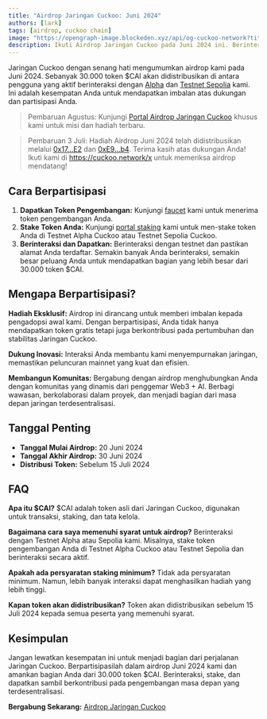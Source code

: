 ```yaml
---
title: "Airdrop Jaringan Cuckoo: Juni 2024"
authors: [lark]
tags: [airdrop, cuckoo chain]
image: "https://opengraph-image.blockeden.xyz/api/og-cuckoo-network?title=Airdrop%20Jaringan%20Cuckoo%3A%20Juni%202024"
description: Ikuti Airdrop Jaringan Cuckoo pada Juni 2024 ini. Berinteraksi dengan Testnet Alpha dan Sepolia kami untuk mendapatkan bagian Anda dari 30.000 token $CAI. Jangan lewatkan!
---
```


Jaringan Cuckoo dengan senang hati mengumumkan airdrop kami pada Juni 2024. Sebanyak 30.000 token $CAI akan didistribusikan di antara pengguna yang aktif berinteraksi dengan [Alpha](https://scan.cuckoo.network/) dan [Testnet Sepolia](https://testnet-scan.cuckoo.network/) kami. Ini adalah kesempatan Anda untuk mendapatkan imbalan atas dukungan dan partisipasi Anda.

> Pembaruan Agustus: Kunjungi [Portal Airdrop Jaringan Cuckoo](https://cuckoo.network/portal/airdrop) khusus kami untuk misi dan hadiah terbaru.

> Pembaruan 3 Juli: Hadiah Airdrop Juni 2024 telah didistribusikan melalui [0x17...E2](https://scan.cuckoo.network/address/0x17Ee826fB6E9Cf7Bc1433a50215A62Ff49999CE2) dan [0xE9...b4](https://scan.cuckoo.network/address/0xE92f753D70B650424677B206Afd616A895D32eb4). Terima kasih atas dukungan Anda! Ikuti kami di https://cuckoo.network/x untuk memeriksa airdrop mendatang!

## Cara Berpartisipasi

1. **Dapatkan Token Pengembangan:** Kunjungi [faucet](https://cuckoo.network/portal/faucet/) kami untuk menerima token pengembangan Anda.
2. **Stake Token Anda:** Kunjungi [portal staking](https://cuckoo.network/portal/staking/testnet) kami untuk men-stake token Anda di Testnet Alpha Cuckoo atau Testnet Sepolia Cuckoo.
3. **Berinteraksi dan Dapatkan:** Berinteraksi dengan testnet dan pastikan alamat Anda terdaftar. Semakin banyak Anda berinteraksi, semakin besar peluang Anda untuk mendapatkan bagian yang lebih besar dari 30.000 token $CAI.

## Mengapa Berpartisipasi?

**Hadiah Eksklusif:** Airdrop ini dirancang untuk memberi imbalan kepada pengadopsi awal kami. Dengan berpartisipasi, Anda tidak hanya mendapatkan token gratis tetapi juga berkontribusi pada pertumbuhan dan stabilitas Jaringan Cuckoo.

**Dukung Inovasi:** Interaksi Anda membantu kami menyempurnakan jaringan, memastikan peluncuran mainnet yang kuat dan efisien.

**Membangun Komunitas:** Bergabung dengan airdrop menghubungkan Anda dengan komunitas yang dinamis dari penggemar Web3 + AI. Berbagi wawasan, berkolaborasi dalam proyek, dan menjadi bagian dari masa depan jaringan terdesentralisasi.

## Tanggal Penting

- **Tanggal Mulai Airdrop:** 20 Juni 2024
- **Tanggal Akhir Airdrop:** 30 Juni 2024
- **Distribusi Token:** Sebelum 15 Juli 2024

## FAQ

**Apa itu $CAI?** $CAI adalah token asli dari Jaringan Cuckoo, digunakan untuk transaksi, staking, dan tata kelola.

**Bagaimana cara saya memenuhi syarat untuk airdrop?** Berinteraksi dengan Testnet Alpha atau Sepolia kami. Misalnya, stake token pengembangan Anda di Testnet Alpha Cuckoo atau Testnet Sepolia dan berinteraksi secara aktif.

**Apakah ada persyaratan staking minimum?** Tidak ada persyaratan minimum. Namun, lebih banyak interaksi dapat menghasilkan hadiah yang lebih tinggi.

**Kapan token akan didistribusikan?** Token akan didistribusikan sebelum 15 Juli 2024 kepada semua peserta yang memenuhi syarat.

## Kesimpulan

Jangan lewatkan kesempatan ini untuk menjadi bagian dari perjalanan Jaringan Cuckoo. Berpartisipasilah dalam airdrop Juni 2024 kami dan amankan bagian Anda dari 30.000 token $CAI. Berinteraksi, stake, dan dapatkan sambil berkontribusi pada pengembangan masa depan yang terdesentralisasi.

**Bergabung Sekarang:** [Airdrop Jaringan Cuckoo](https://cuckoo.network/portal/faucet/)
